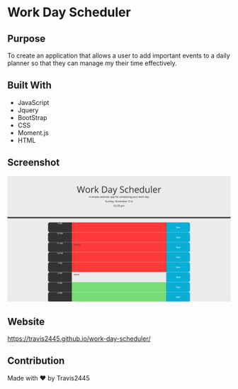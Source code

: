 # Work Day Scheduler

## Purpose
To create an application that allows a user to  add important events to a daily planner
so that they can manage my their time effectively.

## Built With
* JavaScript
* Jquery
* BootStrap
* CSS
* Moment.js
* HTML

## Screenshot
![Screen Shot of Page](assets/images/screenshot.png)

## Website
https://travis2445.github.io/work-day-scheduler/


## Contribution
Made with ❤️ by Travis2445